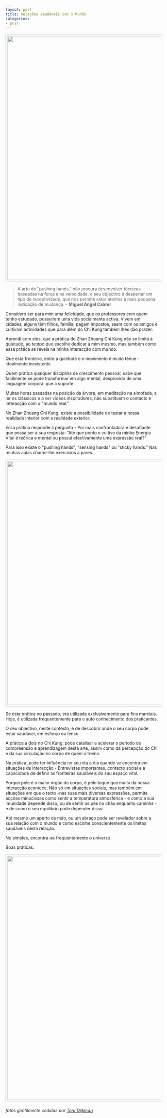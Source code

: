 ```yaml
---
layout: post
title: Relações saudáveis com o Mundo
categories:
- post
---
```

<p align="center"><img src="http://lourencoazevedo.com/pimagens/2015-04-14-1.jpg" style="border: 1px solid #ccc; padding: 5px; width: 800px"></p>

>A arte do "pushing hands," não procura desenvolver técnicas baseadas na força e na velocidade; o seu objectivo é despertar um tipo de receptividade, que nos permite estar atentos à mais pequena indicação de mudança. - **Miguel Angel Cabrer** 

Considero ser para mim uma felicidade, que os professores com quem tenho estudado, possuírem uma vida socialmente activa. Vivem em cidades, alguns têm filhos, família, pagam impostos, saem com os amigos e cultivam actividades que para além do Chi Kung também lhes dão prazer. 

Aprendi com eles, que a prática do Zhan Zhuang Chi Kung não se limita à quietude, ao tempo que escolho dedicar a mim mesmo, mas também como essa prática se revela na minha interacção com mundo. 

Que esta fronteira, entre a quietude e o movimento é muito ténue - idealmente inexistente. 

Quem pratica qualquer disciplina de crescimento pessoal, sabe que facilmente se pode transformar em algo mental, desprovido de uma linguagem corporal que a suporte. 

Muitas horas passadas na posição da árvore, em meditação na almofada, a ler os clássicos e a ver vídeos inspiradores, não substituem o contacto e interacção com o "mundo real."

No Zhan Zhuang Chi Kung, existe a possibilidade de testar a nossa realidade interior com a realidade exterior. 

Essa prática responde à pergunta - Por mais confrontadora e desafiante que possa ser a sua resposta: "Até que ponto o cultivo da minha Energia Vital é teórica e mental ou possui efectivamente uma expressão real?"

Para isso existe o "pushing hands", "sensing hands" ou "sticky hands." Nas minhas aulas chamo-lhe exercícios a pares. 

<p align="center"><img src="http://lourencoazevedo.com/pimagens/2015-04-14-2.jpg" style="border: 1px solid #ccc; padding: 5px; width: 800px"></p>

Se esta prática no passado, era utilizada exclusivamente para fins marciais. Hoje, é utilizada frequentemente para o auto conhecimento dos praticantes. 

O seu objectivo, neste contexto, é de descobrir onde o seu corpo pode estar saudável, em esforço ou tenso. 

A prática a dois no Chi Kung, pode catalisar e acelerar o período de compreensão e aprendizagem desta arte, assim como da percepção do Chi e da sua circulação no corpo de quem o treina. 

Na prática, pode ter influência no seu dia a dia quando se encontra em situações de interacção - Entrevistas importantes, contacto social e a capacidade de definir as fronteiras saudáveis do seu espaço vital. 

Porque pele é o maior órgão do corpo, é pelo toque que muita da nossa interacção acontece. Não só em situações sociais, mas também em situações em que o tacto -nas suas mais diversas expressões, permite acções minuciosas como sentir a temperatura atmosférica - e como a sua imunidade depende disso, ou de sentir os pés no chão enquanto caminha - e de como o seu equilíbrio pode depender disso. 

Até mesmo um aperto de mão, ou um abraço pode ser revelador sobre a sua relação com o mundo e como escolhe conscientemente os limites saudáveis desta relação. 

No simples, encontra-se frequentemente o universo.
 
Boas práticas.

<p align="center"><img src="http://lourencoazevedo.com/pimagens/2015-04-14-3.jpg" style="border: 1px solid #ccc; padding: 5px; width: 800px"></p>

###### fotos gentilmente cedidas por [Tom Dijkman](http://www.tomdijkman.nl/tom-dijkman/)
